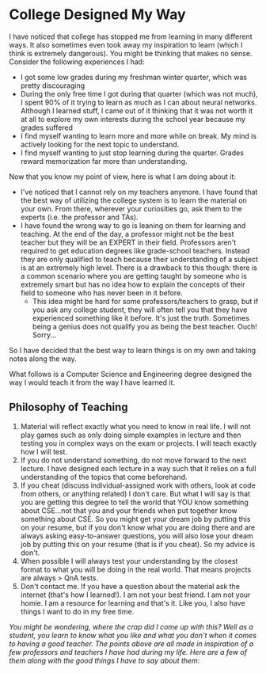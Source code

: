 # College Designed My Way
I have noticed that college has stopped me from learning in many different ways. It also sometimes even took away my inspiration to learn (which I think is extremely dangerous).
You might be thinking that makes no sense. Consider the following experiences I had:
- I got some low grades during my freshman winter quarter, which was pretty discouraging
- During the only free time I got during that quarter (which was not much), I spent 90% of it trying to learn as much as I can about neural networks. Although I learned stuff, I came
  out of it thinking that it was not worth it at all to explore my own interests during the school year because my grades suffered
- I find myself wanting to learn more and more while on break. My mind is actively looking for the next topic to understand.
- I find myself wanting to just stop learning during the quarter. Grades reward memorization far more than understanding.

Now that you know my point of view, here is what I am doing about it:
- I've noticed that I cannot rely on my teachers anymore. I have found that the best way of utilizing the college system is to learn the material on your own. From there, wherever your
  curiosities go, ask them to the experts (i.e. the professor and TAs).
- I have found the wrong way to go is leaning on them for learning and teaching. At the end of the day, a professor might not be the best teacher but they will be an EXPERT in their
  field. Professors aren't required to get education degrees like grade-school teachers. Instead they are only qualified to teach because their understanding of a subject is at an
  extremely high level. There is a drawback to this though: there is a common scenario where you are getting taught by someone who is extremely smart but has no idea how to explain
  the concepts of their field to someone who has never been in it before.
    - This idea might be hard for some professors/teachers to grasp, but if you ask any college student, they will often tell you that they have experienced something like it before.
      It's just the truth. Sometimes being a genius does not qualify you as being the best teacher. Ouch! Sorry...

So I have decided that the best way to learn things is on my own and taking notes along the way. 

What follows is a Computer Science and Engineering degree designed the way I would teach it from the way I have learned it.

## Philosophy of Teaching
1) Material will reflect exactly what you need to know in real life. I will not play games such as only doing simple examples in lecture and then testing you in complex ways on the       exam or projects. I will teach exactly how I will test.
2) If you do not understand something, do not move forward to the next lecture. I have designed each lecture in a way such that it relies on a full understanding of the topics that       come beforehand.
3) If you cheat (discuss individual-assigned work with others, look at code from others, or anything related) I don't care. But what I will say is that you are getting this degree
   to tell the world that YOU know something about CSE...not that you and your friends when put together know something about CSE. So you might get your dream job by putting this on
   your resume, but if you don't know what you are doing there and are always asking easy-to-answer questions, you will also lose your dream job by putting this on your resume (that      is if you cheat). So my advice is don't.
4) When possible I will always test your understanding by the closest format to what you will be doing in the real world. That means projects are always > QnA tests.
5) Don't contact me. If you have a question about the material ask the internet (that's how I learned!). I am not your best friend. I am not your homie. I am a resource for learning
   and that's it. Like you, I also have things I want to do in my free time.

_You might be wondering, where the crap did I come up with this? Well as a student, you learn to know what you like and what you don't when it comes to having a good
teacher. The points above are all made in inspiration of a few professors and teachers I have had during my life. Here are a few of them along with the good things I have to say about them:_

